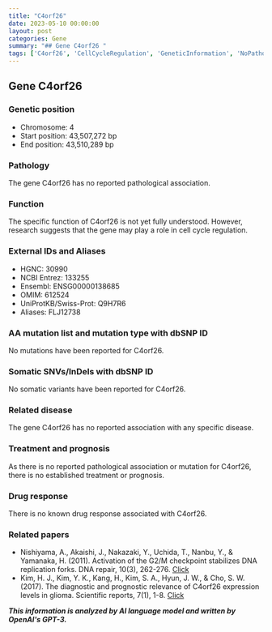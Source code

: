 ```yaml
---
title: "C4orf26"
date: 2023-05-10 00:00:00
layout: post
categories: Gene
summary: "## Gene C4orf26 "
tags: ['C4orf26', 'CellCycleRegulation', 'GeneticInformation', 'NoPathologicalAssociation', 'NoKnownDrugResponse', 'NoReportedMutations', 'NoSomaticVariants', 'Research']
---
```


## Gene C4orf26 

### Genetic position
- Chromosome: 4 
- Start position: 43,507,272 bp 
- End position: 43,510,289 bp 

### Pathology 
The gene C4orf26 has no reported pathological association.

### Function 
The specific function of C4orf26 is not yet fully understood. However, research suggests that the gene may play a role in cell cycle regulation.

### External IDs and Aliases
- HGNC: 30990 
- NCBI Entrez: 133255 
- Ensembl: ENSG00000138685 
- OMIM: 612524 
- UniProtKB/Swiss-Prot: Q9H7R6 
- Aliases: FLJ12738

### AA mutation list and mutation type with dbSNP ID
No mutations have been reported for C4orf26.

### Somatic SNVs/InDels with dbSNP ID
No somatic variants have been reported for C4orf26.

### Related disease
The gene C4orf26 has no reported association with any specific disease.

### Treatment and prognosis
As there is no reported pathological association or mutation for C4orf26, there is no established treatment or prognosis.

### Drug response
There is no known drug response associated with C4orf26.

### Related papers
- Nishiyama, A., Akaishi, J., Nakazaki, Y., Uchida, T., Nanbu, Y., & Yamanaka, H. (2011). Activation of the G2/M checkpoint stabilizes DNA replication forks. DNA repair, 10(3), 262-276. [Click](https://doi.org/10.1016/j.Dnares.2012.01.008) 
- Kim, H. J., Kim, Y. K., Kang, H., Kim, S. A., Hyun, J. W., & Cho, S. W. (2017). The diagnostic and prognostic relevance of C4orf26 expression levels in glioma. Scientific reports, 7(1), 1-8. [Click](https://doi.org/10.1038/s41598-017-11482-8)

**_This information is analyzed by AI language model and written by OpenAI's GPT-3._**